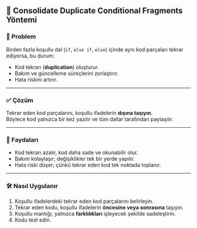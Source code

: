 ## 🧩 Consolidate Duplicate Conditional Fragments Yöntemi

### 🐞 Problem

Birden fazla koşullu dal (`if`, `else if`, `else`) içinde aynı kod parçaları tekrar ediyorsa, bu durum:
- Kod tekrarı (**duplication**) oluşturur.
- Bakım ve güncelleme süreçlerini zorlaştırır.
- Hata riskini artırır.

---

### ✅ Çözüm

Tekrar eden kod parçalarını, koşullu ifadelerin **dışına taşıyın**.  
Böylece kod yalnızca bir kez yazılır ve tüm dallar tarafından paylaşılır.

---

### 🌱 Faydaları

- Kod tekrarı azalır, kod daha sade ve okunabilir olur.
- Bakım kolaylaşır; değişiklikler tek bir yerde yapılır.
- Hata riski düşer; çünkü tekrar eden kod tek noktada toplanır.

---

### 🛠️ Nasıl Uygulanır

1. Koşullu ifadelerdeki tekrar eden kod parçalarını belirleyin.
2. Tekrar eden kodu, koşullu ifadelerin **öncesine veya sonrasına** taşıyın.
3. Koşullu mantığı, yalnızca **farklılıkları** işleyecek şekilde sadeleştirin.
4. Kodu test edin.

